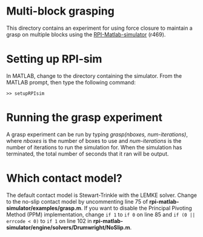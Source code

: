 # Multi-block grasping 

This directory contains an experiment for using force closure to maintain a 
grasp on multiple blocks using the [RPI-Matlab-simulator](https://code.google.com/p/rpi-matlab-simulator) (r469).

# Setting up RPI-sim

In MATLAB, change to the directory containing the simulator. From the MATLAB
prompt, then type the following command:

    >> setupRPIsim

# Running the grasp experiment

A grasp experiment can be run by typing _grasp(nboxes, num-iterations)_, where
_nboxes_ is the number of boxes to use and _num-iterations_ is the number
of iterations to run the simulation for. When the simulation has terminated,
the total number of seconds that it ran will be output.

# Which contact model?

The default contact model is Stewart-Trinkle with the LEMKE solver. Change
to the no-slip contact model by uncommenting line 75 of **rpi-matlab-simulator/examples/grasp.m**. If you want to disable the Principal Pivoting Method (PPM)
implementation, change ``if 1`` to ``if 0`` on line 85 and ``if (0 || errcode < 0)`` to ``if 1`` on line 102 in **rpi-matlab-simulator/engine/solvers/Drumwright/NoSlip.m**.

